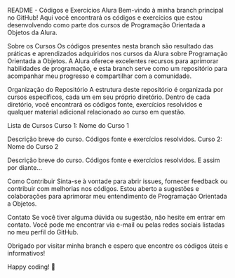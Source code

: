 README - Códigos e Exercícios Alura
Bem-vindo à minha branch principal no GitHub! Aqui você encontrará os códigos e exercícios que estou desenvolvendo como parte dos cursos de Programação Orientada a Objetos da Alura.

Sobre os Cursos
Os códigos presentes nesta branch são resultado das práticas e aprendizados adquiridos nos cursos da Alura sobre Programação Orientada a Objetos. A Alura oferece excelentes recursos para aprimorar habilidades de programação, e esta branch serve como um repositório para acompanhar meu progresso e compartilhar com a comunidade.

Organização do Repositório
A estrutura deste repositório é organizada por cursos específicos, cada um em seu próprio diretório. Dentro de cada diretório, você encontrará os códigos fonte, exercícios resolvidos e qualquer material adicional relacionado ao curso em questão.

Lista de Cursos
Curso 1: Nome do Curso 1

Descrição breve do curso.
Códigos fonte e exercícios resolvidos.
Curso 2: Nome do Curso 2

Descrição breve do curso.
Códigos fonte e exercícios resolvidos.
E assim por diante...

Como Contribuir
Sinta-se à vontade para abrir issues, fornecer feedback ou contribuir com melhorias nos códigos. Estou aberto a sugestões e colaborações para aprimorar meu entendimento de Programação Orientada a Objetos.

Contato
Se você tiver alguma dúvida ou sugestão, não hesite em entrar em contato. Você pode me encontrar via e-mail ou pelas redes sociais listadas no meu perfil do GitHub.

Obrigado por visitar minha branch e espero que encontre os códigos úteis e informativos!

Happy coding! 🚀
